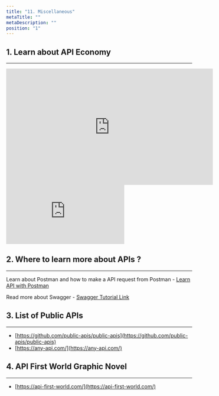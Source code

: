 ```yaml
---
title: "11. Miscellaneous"
metaTitle: ""
metaDescription: ""
position: "1"
---
```




## 1. Learn about API Economy

---

<div class="youtube-embed-desktop">

<iframe width="560" height="315" src="https://www.youtube.com/embed/HNBDxRhc9PU" title="YouTube video player" frameborder="0" allow="accelerometer; autoplay; clipboard-write; encrypted-media; gyroscope; picture-in-picture" allowfullscreen></iframe>

</div>

<div class="youtube-embed-mobile">

<iframe width="320" height="160" src="https://www.youtube.com/embed/HNBDxRhc9PU" title="YouTube video player" frameborder="0" allow="accelerometer; autoplay; clipboard-write; encrypted-media; gyroscope; picture-in-picture" allowfullscreen></iframe>

</div>

## 2. Where to learn more about APIs ?

---

Learn about Postman and how to make a API request from Postman - [Learn API with Postman](http://bit.ly/38AnJkU)

Read more about Swagger - [Swagger Tutorial Link](http://bit.ly/2MW8IBD)

## 3. List of Public APIs

---

- [https://github.com/public-apis/public-apis](https://github.com/public-apis/public-apis)
- [https://any-api.com/](https://any-api.com/)

## 4. API First World Graphic Novel

---

- [https://api-first-world.com/](https://api-first-world.com/)


